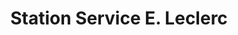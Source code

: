 ---
title: "Station Service E. Leclerc"
url: /bayeux/station-service-e-leclerc/
shop: Gasflaschen
---